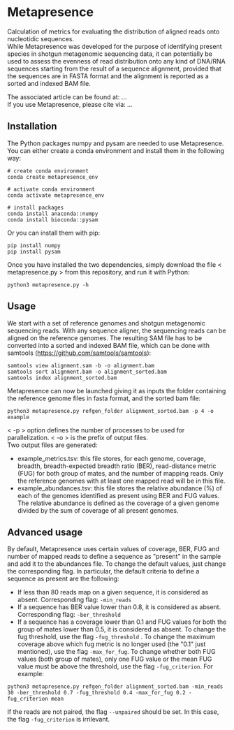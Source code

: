 # Metapresence
Calculation of metrics for evaluating the distribution of aligned reads onto nucleotidic sequences.  
While Metapresence was developed for the purpose of identifying present species in shotgun metagenomic sequencing data, it can potentially be used to assess the evenness of read distribution onto any kind of DNA/RNA sequences starting from the result of a sequence alignment, provided that the sequences are in FASTA format and the alignment is reported as a sorted and indexed BAM file.  

The associated article can be found at: ...   
If you use Metapresence, please cite via: ...

## Installation
The Python packages numpy and pysam are needed to use Metapresence. You can either create a conda environment and install them in the following way:
```
# create conda environment
conda create metapresence_env

# activate conda environment
conda activate metapresence_env

# install packages
conda install anaconda::numpy
conda install bioconda::pysam
```
Or you can install them with pip:
```
pip install numpy
pip install pysam
```
Once you have installed the two dependencies, simply download the file < metapresence.py > from this repository, and run it with Python:
```
python3 metapresence.py -h
```

## Usage
We start with a set of reference genomes and shotgun metagenomic sequencing reads. With any sequence aligner, the sequencing reads can be aligned on the reference genomes. The resulting SAM file has to be converted into a sorted and indexed BAM file, which can be done with samtools (https://github.com/samtools/samtools):
```
samtools view alignment.sam -b -o alignment.bam
samtools sort alignment.bam -o alignment_sorted.bam
samtools index alignment_sorted.bam
```
Metapresence can now be launched giving it as inputs the folder containing the reference genome files in fasta format, and the sorted bam file:
```
python3 metapresence.py refgen_folder alignment_sorted.bam -p 4 -o example
```
< -p > option defines the number of processes to be used for parallelization. < -o > is the prefix of output files.  
Two output files are generated:  
 - example_metrics.tsv: this file stores, for each genome, coverage, breadth, breadth-expected breadth ratio (BER), read-distance metric (FUG) for both group of mates, and the number of mapping reads. Only the reference genomes with at least one mapped read will be in this file.
 - example_abundances.tsv: this file stores the relative abundance (%) of each of the genomes identified as present using BER and FUG values. The relative abundance is defined as the coverage of a given genome divided by the sum of coverage of all present genomes.
## Advanced usage
By default, Metapresence uses certain values of coverage, BER, FUG and number of mapped reads to define a sequence as "present" in the sample and add it to the abundances file. To change the default values, just change the corresponding flag. In particular, the default criteria to define a sequence as present are the following:  
- If less than 80 reads map on a given sequence, it is considered as absent. Corresponding flag: ```-min_reads```
- If a sequence has BER value lower than 0.8, it is considered as absent. Corresponding flag: ```-ber_threshold```
- If a sequence has a coverage lower than 0.1 and FUG values for both the group of mates lower than 0.5, it is considered as absent. To change the fug threshold, use the flag ```-fug_threshold``` . To change the maximum coverage above which fug metric is no longer used (the "0.1" just mentioned), use the flag ```-max_for_fug```. To change whether both FUG values (both group of mates), only one FUG value or the mean FUG value must be above the threshold, use the flag ```-fug_criterion```.
For example:
```
python3 metapresence.py refgen_folder alignment_sorted.bam -min_reads 30 -ber_threshold 0.7 -fug_threshold 0.4 -max_for_fug 0.2 -fug_criterion mean
```
If the reads are not paired, the flag ```--unpaired``` should be set. In this case, the flag ```-fug_criterion``` is irrilevant.  





